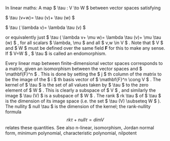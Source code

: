 In linear maths: A map $  \tau  : V \to W $ between vector spaces
satisfying

$  \tau (v+w)= \tau (v)+ \tau (w) $

$  \tau ( \lambda v)= \lambda  \tau (v) $

or equivalently just
$  \tau ( \lambda v+ \mu w)= \lambda  \tau (v)+ \mu  \tau (w) $ , for
all scalars $  \lambda, \mu $ and all $ v,w \in V $ . Note that $ V $
and $ W $ must be defined over the same field $\mathbf{F}$ for this to
make any sense. If $ V=W $ , $  \tau  $ is called an endomorphism.

Every linear map between finite-dimensional vector spaces corresponds to
a matrix, given an isomorphism between the vector spaces and
$  \mathbf{F}^n $ . This is done by setting the $ j $ th column of the
matrix to be the image of the $ i $ th basis vector of
$  \mathbf{F}^n \cong V $ . The kernel of $  \tau  $ is the set of all
values taken by $  \tau  $ to the zero element of $ W $ . This is
clearly a subspace of $ V $ , and similarly the image $  \tau (V) $ is a
subspace of $ W $ . The rank $  rk \tau   $ of $  \tau  $ is the
dimension of its image space (i.e. the set $  \tau (V) \subseteq W $ ).
The nullity $  null  \tau  $ is the dimension of the kernel; the
rank-nullity formula $$rk  \tau + null  \tau = dim V$$ relates these
quantities. See also n-linear, isomorphism, Jordan normal form, minimum
polynomial, characteristic polynomial, nilpotent
